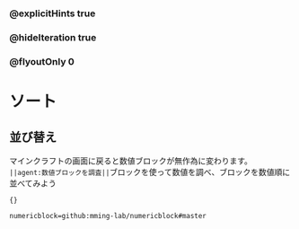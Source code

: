 ### @explicitHints true
### @hideIteration true 
### @flyoutOnly 0

# ソート
## 並び替え
マインクラフトの画面に戻ると数値ブロックが無作為に変わります。<br>
``||agent:数値ブロックを調査||``ブロックを使って数値を調べ、ブロックを数値順に並べてみよう<br>


```template
{}
```

```package
numericblock=github:mming-lab/numericblock#master
```

